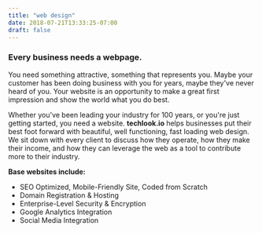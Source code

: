 ```yaml
---
title: "web design"
date: 2018-07-21T13:33:25-07:00
draft: false
---
```


<h3>Every business needs a webpage.</h3>
<p>You need something attractive, something that represents you. Maybe your
customer has been doing business with you for years, maybe they've never heard
of you. Your website is an opportunity to make a great first impression and show
the world what you do best.

Whether you've been leading your industry for 100 years, or you're
just getting started, you need a website. <b>techlook.io</b> helps businesses put their
best foot forward with beautiful, well functioning, fast loading web design. We
sit down with every client to discuss how they operate, how they make their
income, and how they can leverage the web as a tool to contribute more to their industry.</p>

<b>Base websites include:</b>
<ul>
<li>SEO Optimized, Mobile-Friendly Site, Coded from Scratch</li>
<li>Domain Registration & Hosting</li>
<li>Enterprise-Level Security & Encryption</li>
<li>Google Analytics Integration</li>
<li>Social Media Integration</li>
</ul>
